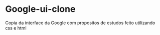 # Google-ui-clone
Copia da interface da Google com propositos de estudos feito utilizando css e html
